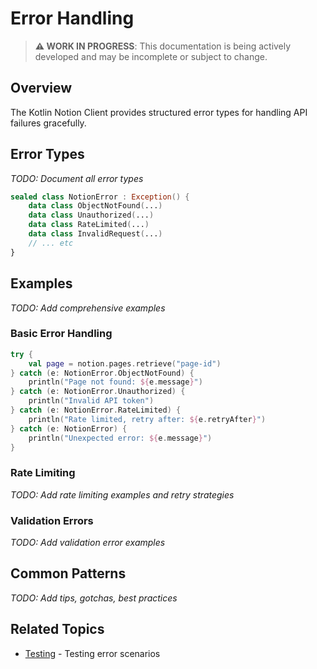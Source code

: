 # Error Handling

> **⚠️ WORK IN PROGRESS**: This documentation is being actively developed and may be incomplete or subject to change.

## Overview

The Kotlin Notion Client provides structured error types for handling API failures gracefully.

## Error Types

_TODO: Document all error types_

```kotlin
sealed class NotionError : Exception() {
    data class ObjectNotFound(...)
    data class Unauthorized(...)
    data class RateLimited(...)
    data class InvalidRequest(...)
    // ... etc
}
```

## Examples

_TODO: Add comprehensive examples_

### Basic Error Handling

```kotlin
try {
    val page = notion.pages.retrieve("page-id")
} catch (e: NotionError.ObjectNotFound) {
    println("Page not found: ${e.message}")
} catch (e: NotionError.Unauthorized) {
    println("Invalid API token")
} catch (e: NotionError.RateLimited) {
    println("Rate limited, retry after: ${e.retryAfter}")
} catch (e: NotionError) {
    println("Unexpected error: ${e.message}")
}
```

### Rate Limiting

_TODO: Add rate limiting examples and retry strategies_

### Validation Errors

_TODO: Add validation error examples_

## Common Patterns

_TODO: Add tips, gotchas, best practices_

## Related Topics

- [Testing](testing.md) - Testing error scenarios
